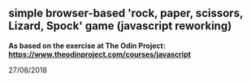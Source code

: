 <h2 > simple browser-based 'rock, paper, scissors, Lizard, Spock' game (javascript reworking)</h2>

<b> As based on the exercise at The Odin Project: https://www.theodinproject.com/courses/javascript
</b>










27/08/2018
